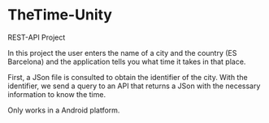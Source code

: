 # TheTime-Unity
REST-API Project

In this project the user enters the name of a city and the country (ES Barcelona) and the application tells you what 
time it takes in that place.

First, a JSon file is consulted to obtain the identifier of the city.
With the identifier, we send a query to an API that returns a JSon with the necessary information to know the time.

Only works in a Android platform.
